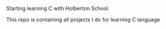 Starting learning C with Holberton School

This repo is containing all projects I do for learning C language
